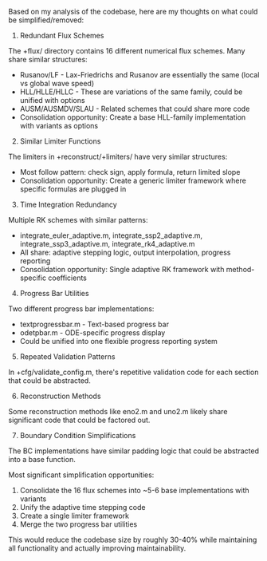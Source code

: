Based on my analysis of the codebase, here are my thoughts on what could be simplified/removed:

  1. Redundant Flux Schemes

  The +flux/ directory contains 16 different numerical flux schemes. Many share similar structures:
  - Rusanov/LF - Lax-Friedrichs and Rusanov are essentially the same (local vs global wave speed)
  - HLL/HLLE/HLLC - These are variations of the same family, could be unified with options
  - AUSM/AUSMDV/SLAU - Related schemes that could share more code
  - Consolidation opportunity: Create a base HLL-family implementation with variants as options

  2. Similar Limiter Functions

  The limiters in +reconstruct/+limiters/ have very similar structures:
  - Most follow pattern: check sign, apply formula, return limited slope
  - Consolidation opportunity: Create a generic limiter framework where specific formulas are plugged in

  3. Time Integration Redundancy

  Multiple RK schemes with similar patterns:
  - integrate_euler_adaptive.m, integrate_ssp2_adaptive.m, integrate_ssp3_adaptive.m, integrate_rk4_adaptive.m
  - All share: adaptive stepping logic, output interpolation, progress reporting
  - Consolidation opportunity: Single adaptive RK framework with method-specific coefficients

  4. Progress Bar Utilities

  Two different progress bar implementations:
  - textprogressbar.m - Text-based progress bar
  - odetpbar.m - ODE-specific progress display
  - Could be unified into one flexible progress reporting system

  5. Repeated Validation Patterns

  In +cfg/validate_config.m, there's repetitive validation code for each section that could be abstracted.

  6. Reconstruction Methods

  Some reconstruction methods like eno2.m and uno2.m likely share significant code that could be factored out.

  7. Boundary Condition Simplifications

  The BC implementations have similar padding logic that could be abstracted into a base function.

  Most significant simplification opportunities:
  1. Consolidate the 16 flux schemes into ~5-6 base implementations with variants
  2. Unify the adaptive time stepping code
  3. Create a single limiter framework
  4. Merge the two progress bar utilities

  This would reduce the codebase size by roughly 30-40% while maintaining all functionality and actually improving maintainability.